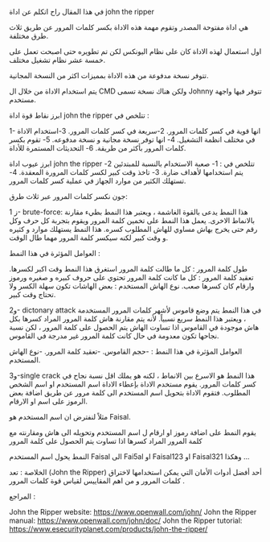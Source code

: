  في هذا المقال راح اتكلم عن اداة john the ripper

هي اداة مفتوحة المصدر وتقوم مهمة هذه الاداة بكسر كلمات المرور عن طريق ثلاث طرق مختلفة.

اول استعمال لهذه الاداة كان على نظام اليونكس لكن تم تطويره حتى اصبحت تعمل على خمسة عشر نظام تشغيل مختلف.

تتوفر نسخة مدفوعة من هذه الاداة بمميزات اكثر من النسخة المجانية.

يتم استخدام الاداة من خلال ال CMD ولكن هناك نسخة تسمى Johnny تتوفر فيها واجهة مستخدم.

ابرز نقاط قوة اداة john the ripper تتلخص في :


1- انها قوية في كسر كلمات المرور. 
2-سريعة في كسر كلمات المرور. 
3-استخدام الاداة في مختلف انظمة التشغيل. 
4- انها توفر نسخة مجانية و نسخة مدفوعه.
5- تقوم بكسر كلمات المرور بأكثر من طريقة. 
6- التحديثات المستمرة للأداة.

ابرز عيوب اداة john the ripper تتلخص في :
1- صعبة الاستخدام بالنسبة للمبتدئين
2- يتم استخدامها لأهداف ضارة. 
3- تاخذ وقت كبير لكسر كلمات المرورة المعقدة.
4- تستهلك الكثير من موارد الجهاز في عملية كسر كلمات المرور.

جون نكسر كلمات المرور عبر ثلاث طرق:

ز 1- brute-force:
هذا النمط يدعى بالقوة الغاشمة ، ويعتبر هذا النمط بطيء مقارنة بالانماط الاخرى. يعمل هذا النمط على تخمين كلمة المرور ويقوم بتجربة كل حرف وكل رقم حتى يخرج بهاش مساوي للهاش المطلوب كسره. هذا النمط يستهلك موارد و كثيره و وقت كبير لكنه سيكسر كلمة المرور مهما طال الوقت.

العوامل المؤثرة في هذا النمط :

طول كلمة المرور : كل ما طالت كلمة المرور استغرق هذا النمط وقت اكبر لكسرها.
تعقيد كلمة المرور : كل ما كانت كلمة المرور تحتوي على حروف كبيره و صغيره ورموز وارقام كان كسرها صعب.
نوع الهاش المستخدم : بعض الهاشات تكون سهلة الكسر ولا تحتاج وقت كبير.

و2- dictonary attack 
في هذا النمط يتم وضع قاموس لأشهر كلمات المرور المستخدمة ، ويعتبر هذا النمط سريع نسبياً.
لأنه يتم مقارنة هاش كلمة المرور المراد كسرها بكل هاش موجودة في القاموس اذا تساوت الهاش يتم الحصول على كلمة المرور ، لكن نسبة نجاحها تكون معدومة في حال كانت كلمة المرور غير مدرجة في القاموس.

العوامل المؤثرة في هذا النمط :
-حجم القاموس. 
-تعقيد كلمة المرور.
-نوع الهاش المستخدم.



و3-single crack 
هذا النمط هو الاسرع بين الانماط ، لكنه هو يملك اقل نسبة نجاح في كسر كلمات المرور.
يقوم مستخدم الاداة بإعطاء الاداة اسم المستخدم او اسم الشخص المطلوب. فتقوم الاداة بتحويل اسم المستخدم الى كلمة مرور عن طريق اضافة بعض الرموز على اسم او الارقام.

مثلاً لنفترض ان اسم المستخدم هو Faisal.

يقوم النمط على اضافة رموز او ارقام ل اسم المستخدم وتحويله الى هاش ومقارنته مع كلمة المرور المراد كسرها اذا تساوت يتم الحصول على كلمة المرور

النمط يحول اسم المستخدم Faisal الى Fai5al او Faisal123 او Faisal321 وهكذا ...

الخلاصة : تعد (John the Ripper) أحد أفضل أدوات الأمان التي يمكن استخدامها لاختراق كلمات المرور و من اهم المقاييس لقياس قوة كلمات المرور .

المراجع :

John the Ripper website: https://www.openwall.com/john/
John the Ripper manual: https://www.openwall.com/john/doc/ 
John the Ripper tutorial: https://www.esecurityplanet.com/products/john-the-ripper/
